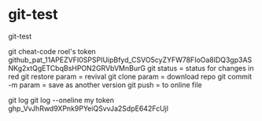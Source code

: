 # git-test

git-test

git cheat-code
roel's token 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
git status = status for changes in red
git restore param = revival
git clone param = download repo
git commit -m param = save as another version
git push = to online file

git log
git log --oneline
my token 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
